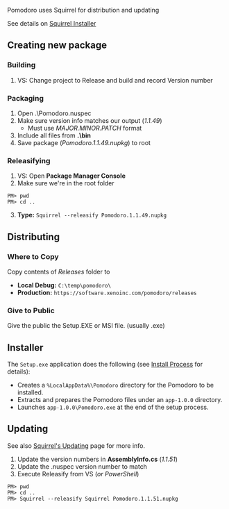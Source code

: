Pomodoro uses Squirrel for distribution and updating

See details on [Squirrel Installer](https://github.com/Squirrel/Squirrel.Windows/blob/master/docs/getting-started/0-overview.md
)

## Creating new package

### Building
1. VS: Change project to Release and build and record Version number

### Packaging

1. Open .\Pomodoro.nuspec
2. Make sure version info matches our output (_1.1.49_)
    * Must use _MAJOR.MINOR.PATCH_ format  
3. Include all files from **.\bin**
4. Save package (_Pomodoro.1.1.49.nupkg_) to root

### Releasifying
1. VS: Open **Package Manager Console**
2. Make sure we're in the root folder
```
PM> pwd
PM> cd ..
```
3. **Type:** ```Squirrel --releasify Pomodoro.1.1.49.nupkg```

## Distributing

### Where to Copy
Copy contents of _Releases_ folder to

* **Local Debug:** ```C:\temp\pomodoro\```
* **Production:** ```https://software.xenoinc.com/pomodoro/releases```

### Give to Public
Give the public the Setup.EXE or MSI file. (usually .exe)

## Installer
The ```Setup.exe``` application does the following (see [Install Process](https://github.com/Squirrel/Squirrel.Windows/blob/master/docs/using/install-process.md) for details):

* Creates a ```%LocalAppData%\Pomodoro``` directory for the Pomodoro to be installed.
* Extracts and prepares the Pomodoro files under an ```app-1.0.0``` directory.
* Launches ```app-1.0.0\Pomodoro.exe``` at the end of the setup process.

## Updating
See also [Squirrel's Updating](https://github.com/Squirrel/Squirrel.Windows/blob/master/docs/using/install-process.md) page for more info.

1. Update the version numbers in **AssemblyInfo.cs** (_1.1.51_)
2. Update the .nuspec version number to match
3. Execute Releasify from VS (_or PowerShell_)
```
PM> pwd
PM> cd ..
PM> Squirrel --releasify Squirrel Pomodoro.1.1.51.nupkg
```